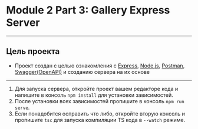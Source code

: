 # Module 2 Part 3: Gallery Express Server

___

## Цель проекта

 - Проект создан с целью ознакомления с [Express](https://expressjs.com), [Node.js](https://nodejs.org/en/), [Postman](https://www.postman.com), [Swagger(OpenAPI)](https://swagger.io) и созданию сервера на их основе

___

 1. Для запуска сервера, откройте проект вашем редакторе кода и напишите в консоль `npm install` для установки зависимостей.
 2. После установки всех зависимостей пропишите в консоль `npm run serve`.
 3. Если понадобится осправить что либо, откройте вторую консоль и пропишите `tsc` для запуска компиляции TS кода в `--watch` режиме.
